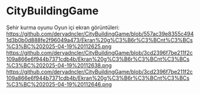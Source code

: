 # CityBuildingGame
Şehir kurma oyunu
Oyun içi ekran görüntüleri:
https://github.com/deryadncler/CityBuildingGame/blob/557ac39e8355c4941d3b0b0d888fe2f96049a473/Ekran%20g%C3%B6r%C3%BCnt%C3%BCs%C3%BC%202025-04-19%20112625.png
https://github.com/deryadncler/CityBuildingGame/blob/3cd2396f7be211f2c109a866e6f944b7371cdb4b/Ekran%20g%C3%B6r%C3%BCnt%C3%BCs%C3%BC%202025-04-19%20112638.png
https://github.com/deryadncler/CityBuildingGame/blob/3cd2396f7be211f2c109a866e6f944b7371cdb4b/Ekran%20g%C3%B6r%C3%BCnt%C3%BCs%C3%BC%202025-04-19%20112646.png
